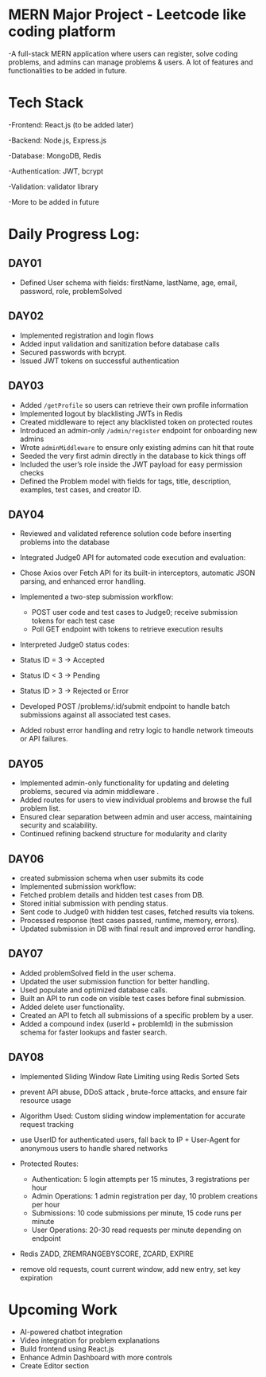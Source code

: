 
# MERN Major Project - Leetcode like coding platform
-A full-stack MERN application where users can register, solve coding problems, and admins can manage problems & users.
A lot of features and functionalities to be added in future.
 
# Tech Stack
-Frontend: React.js (to be added later)

-Backend: Node.js, Express.js

-Database: MongoDB, Redis

-Authentication: JWT, bcrypt

-Validation: validator library

-More to be added in future

# Daily Progress Log:

## DAY01 
- Defined User schema with fields: firstName, lastName, age, email, password, role, problemSolved  
 
## DAY02 
- Implemented registration and login flows  
- Added input validation and sanitization before database calls  
- Secured passwords with bcrypt.  
- Issued JWT tokens on successful authentication 

## DAY03 
- Added `/getProfile` so users can retrieve their own profile information  
- Implemented logout by blacklisting JWTs in Redis  
- Created middleware to reject any blacklisted token on protected routes  
- Introduced an admin-only `/admin/register` endpoint for onboarding new admins  
- Wrote `adminMiddleware` to ensure only existing admins can hit that route  
- Seeded the very first admin directly in the database to kick things off  
- Included the user’s role inside the JWT payload for easy permission checks  
- Defined the Problem model with fields for tags, title, description, examples, test cases, and creator ID.

## DAY04
- Reviewed and validated reference solution code before inserting problems into the database
- Integrated Judge0 API for automated code execution and evaluation:
- Chose Axios over Fetch API for its built-in interceptors, automatic JSON parsing, and enhanced error handling.
- Implemented a two-step submission workflow:

     - POST user code and test cases to Judge0; receive submission tokens for each test case
     - Poll GET endpoint with tokens to retrieve execution results

- Interpreted Judge0 status codes:
- Status ID = 3 → Accepted
- Status ID < 3 → Pending
- Status ID > 3 → Rejected or Error
- Developed POST /problems/:id/submit endpoint to handle batch submissions against all associated test cases.
- Added robust error handling and retry logic to handle network timeouts or API failures.

## DAY05
- Implemented admin-only functionality for updating and deleting problems, secured via admin middleware .
- Added routes for users to view individual problems and browse the full problem list.
- Ensured clear separation between admin and user access, maintaining security and scalability.
- Continued refining backend structure for modularity and clarity



## DAY06
- created submission schema when user submits its code
- Implemented submission workflow:
- Fetched problem details and hidden test cases from DB.
- Stored initial submission with pending status.
- Sent code to Judge0 with hidden test cases, fetched results via tokens.
- Processed response (test cases passed, runtime, memory, errors).
- Updated submission in DB with final result and improved error handling.

## DAY07
- Added problemSolved field in the user schema.
- Updated the user submission function for better handling.
- Used populate and optimized database calls.
- Built an API to run code on visible test cases before final submission.
- Added delete user functionality.
- Created an API to fetch all submissions of a specific problem by a user.
- Added a compound index (userId + problemId) in the submission schema for faster lookups and faster search.

## DAY08
- Implemented Sliding Window Rate Limiting using Redis Sorted Sets
- prevent API abuse, DDoS attack , brute-force attacks, and ensure fair resource usage
- Algorithm Used: Custom sliding window implementation for accurate request tracking
- use UserID for authenticated users, fall back to IP + User-Agent for anonymous users to handle shared networks
- Protected Routes:
    - Authentication: 5 login attempts per 15 minutes, 3 registrations per hour
    - Admin Operations: 1 admin registration per day, 10 problem creations per hour
    - Submissions: 10 code submissions per minute, 15 code runs per minute
    - User Operations: 20-30 read requests per minute depending on endpoint
    
- Redis ZADD, ZREMRANGEBYSCORE, ZCARD, EXPIRE
- remove old requests, count current window, add new entry, set key expiration


# Upcoming Work
- AI-powered chatbot integration  
- Video integration for problem explanations  
- Build frontend using React.js  
- Enhance Admin Dashboard with more controls  
- Create Editor section   